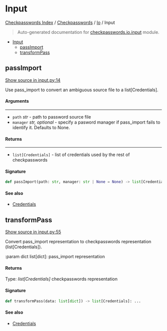 # Input

[Checkpasswords Index](../../README.md#checkpasswords-index) / [Checkpasswords](../index.md#checkpasswords) / [Io](./index.md#io) / Input

> Auto-generated documentation for [checkpasswords.io.input](../../../../checkpasswords/io/input.py) module.

- [Input](#input)
  - [passImport](#passimport)
  - [transformPass](#transformpass)

## passImport

[Show source in input.py:14](../../../../checkpasswords/io/input.py#L14)

Use pass_import to convert an ambiguous source file to a list[Credentials].

#### Arguments

----
 - `path` *str* - path to password source file
 - `manager` *str, optional* - specify a pasword manager if pass_import fails to identify it.
 Defaults to None.

#### Returns

-------
 - `list[Credentials]` - list of credentials used by the rest of checkpasswords

#### Signature

```python
def passImport(path: str, manager: str | None = None) -> list[Credentials]: ...
```

#### See also

- [Credentials](../credentials.md#credentials)



## transformPass

[Show source in input.py:55](../../../../checkpasswords/io/input.py#L55)

Convert pass_import representation to checkpasswords representation (list[Credentials]).

:param dict list[dict]: pass_import representation

#### Returns

Type: *list[Credentials]*
checkpasswords representation

#### Signature

```python
def transformPass(data: list[dict]) -> list[Credentials]: ...
```

#### See also

- [Credentials](../credentials.md#credentials)